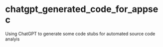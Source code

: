 # chatgpt_generated_code_for_appsec
Using ChatGPT to generate some code stubs for automated source code analyis
